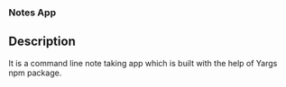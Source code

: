 ### Notes App

## Description

It is a command line note taking app which is built with the help of Yargs npm package.
